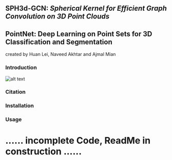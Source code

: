 ## SPH3d-GCN: *Spherical Kernel for Efficient Graph Convolution on 3D Point Clouds*
## PointNet: Deep Learning on Point Sets for 3D Classification and Segmentation
created by Huan Lei, Naveed Akhtar and Ajmal Mian

### Introduction
![alt text](https://github.com/hlei-ziyan/SPH3D-GCN/blob/master/image/intro_arch.png)

### Citation

### Installation


### Usage

# ...... incomplete Code, ReadMe in construction ......

